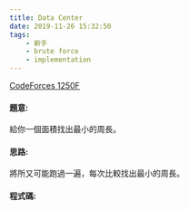 ```yaml
---
title: Data Center
date: 2019-11-26 15:32:50
tags:
    - 新手
    - brute force
    - implementation
---
```

[CodeForces 1250F](http://codeforces.com/problemset/problem/1250/F)
<!-- more -->

#### 題意:
給你一個面積找出最小的周長。

#### 思路:
將所又可能跑過一遍，每次比較找出最小的周長。

#### 程式碼:
<script src="https://gist.github.com/Daviswww/38b3b785990804ed7b59cea69e1bafc8.js"></script>
